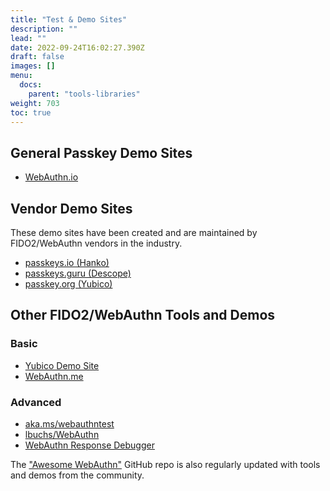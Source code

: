 ```yaml
---
title: "Test & Demo Sites"
description: ""
lead: ""
date: 2022-09-24T16:02:27.390Z
draft: false
images: []
menu:
  docs:
    parent: "tools-libraries"
weight: 703
toc: true
---
```


## General Passkey Demo Sites

- [WebAuthn.io](https://webauthn.io)

## Vendor Demo Sites

These demo sites have been created and are maintained by FIDO2/WebAuthn vendors in the industry.

- [passkeys.io (Hanko)](https://www.passkeys.io/)
- [passkeys.guru (Descope)](https://passkeys.guru/)
- [passkey.org (Yubico)](https://passkey.org)

## Other FIDO2/WebAuthn Tools and Demos

### Basic

- [Yubico Demo Site](https://demo.yubico.com/webauthn-technical/)
- [WebAuthn.me](https://webauthn.me/)

### Advanced

- [aka.ms/webauthntest](https://aka.ms/webauthntest)
- [lbuchs/WebAuthn](https://webauthn.lubu.ch/_test/client.html)
- [WebAuthn Response Debugger](https://debugger.simplewebauthn.dev/)

The ["Awesome WebAuthn"](https://github.com/herrjemand/awesome-webauthn) GitHub repo is also regularly updated with tools and demos from the community.
